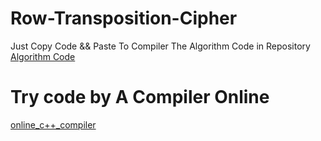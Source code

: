# Row-Transposition-Cipher

Just Copy Code && Paste To Compiler
The Algorithm Code in Repository <a href="https://github.com/AbedAlaa20/Row-Transposition-Cipher/blob/main/codee.cpp" target="_blank">Algorithm Code</a> 


# Try code by A Compiler Online

<a href="https://www.onlinegdb.com/online_c++_compiler" target="_blank">online_c++_compiler</a> 
